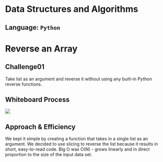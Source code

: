 # Data Structures and Algorithms

## Language: `Python`



# Reverse an Array


## Challenge01
Take list as an argument and reverse it without using any built-in Python reverse functions. 


## Whiteboard Process
![](code_challenges/assets/array-reverse.jpg)



## Approach & Efficiency
We kept it simple by creating a function that takes in a single list as an argument. We decided to use slicing to reverse the list because it results in short, easy-to-read code. Big O was O(N) - grows linearly and in direct proportion to the size of the input data set. 

